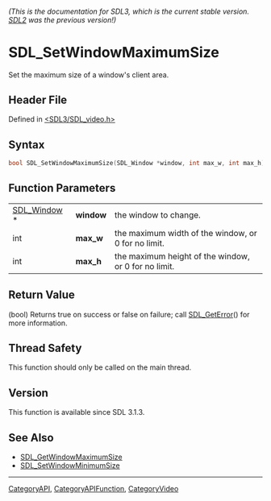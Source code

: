 ###### (This is the documentation for SDL3, which is the current stable version. [SDL2](https://wiki.libsdl.org/SDL2/) was the previous version!)
# SDL_SetWindowMaximumSize

Set the maximum size of a window's client area.

## Header File

Defined in [<SDL3/SDL_video.h>](https://github.com/libsdl-org/SDL/blob/main/include/SDL3/SDL_video.h)

## Syntax

```c
bool SDL_SetWindowMaximumSize(SDL_Window *window, int max_w, int max_h);
```

## Function Parameters

|                            |            |                                                      |
| -------------------------- | ---------- | ---------------------------------------------------- |
| [SDL_Window](SDL_Window) * | **window** | the window to change.                                |
| int                        | **max_w**  | the maximum width of the window, or 0 for no limit.  |
| int                        | **max_h**  | the maximum height of the window, or 0 for no limit. |

## Return Value

(bool) Returns true on success or false on failure; call
[SDL_GetError](SDL_GetError)() for more information.

## Thread Safety

This function should only be called on the main thread.

## Version

This function is available since SDL 3.1.3.

## See Also

- [SDL_GetWindowMaximumSize](SDL_GetWindowMaximumSize)
- [SDL_SetWindowMinimumSize](SDL_SetWindowMinimumSize)

----
[CategoryAPI](CategoryAPI), [CategoryAPIFunction](CategoryAPIFunction), [CategoryVideo](CategoryVideo)

